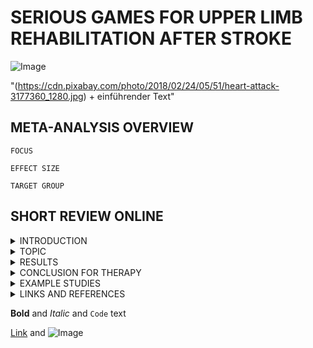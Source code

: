 # SERIOUS GAMES FOR UPPER LIMB REHABILITATION AFTER STROKE

![Image](https://cdn.pixabay.com/photo/2015/10/27/16/07/canvas-1009232_1280.jpg)

"(https://cdn.pixabay.com/photo/2018/02/24/05/51/heart-attack-3177360_1280.jpg) + einführender Text"


##  META-ANALYSIS OVERVIEW
```
FOCUS                                            

EFFECT SIZE

TARGET GROUP                                                      
```


## SHORT REVIEW ONLINE
<details><summary>INTRODUCTION</summary>
<p>

 people are having a stroke in the age of. normally they get treated with...

</p>
 
</details>
<details><summary>TOPIC</summary>
<p>

In this meta-analysis the authors tried to find out if people who had a stroke are having better results in rehabilitioin with the help of serious games. 

</p>
</details>

<details><summary>RESULTS</summary>
<p>

 people are having a stroke in the age of. normally they get treated with...

</p>
 
</details>

<details><summary>CONCLUSION FOR THERAPY</summary>
<p>

 people are having a stroke in the age of. normally they get treated with...

</p>
 
</details>

<details><summary>EXAMPLE STUDIES</summary>
<p>

 people are having a stroke in the age of. normally they get treated with...

</p>
 
</details>

<details><summary>LINKS AND REFERENCES</summary>
<p>

 people are having a stroke in the age of. normally they get treated with...

</p>
 
</details>



**Bold** and _Italic_ and `Code` text

[Link](url) and ![Image](src)
